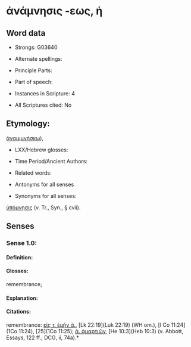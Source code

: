 # ἀνάμνησις -εως, ἡ

<!-- Status: S2=NeedsEdits -->
<!-- Lexica used for edits:   -->

## Word data

* Strongs: G03640

* Alternate spellings:



* Principle Parts: 


* Part of speech: 


* Instances in Scripture: 4

* All Scriptures cited: No

## Etymology: 

[ἀναμιμνήσκω]()), 

* LXX/Hebrew glosses: 


* Time Period/Ancient Authors: 


* Related words: 

* Antonyms for all senses

* Synonyms for all senses: 

 [ὑπόμνησις](../G03640/01.md) (v. Tr., Syn., § cvii). 

## Senses 


### Sense  1.0: 

#### Definition: 

#### Glosses: 

remembrance; 

#### Explanation: 


#### Citations: 

remembrance: [εἰς τ. ἐμὴν ἀ.](), [Lk 22:19](Luk 22:19) (WH om.), [I Co 11:24](1Co 11:24), [25](1Co 11:25); [ἀ. ἁμαρτιῶν](), [He 10:3](Heb 10:3) (v. Abbott, Essays, 122 ff.; DCG, ii, 74a).†

